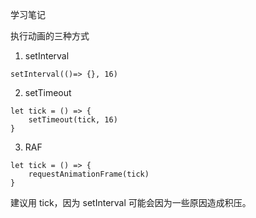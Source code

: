 学习笔记

执行动画的三种方式

1. setInterval

```
setInterval(()=> {}, 16)
```

2. setTimeout

```
let tick = () => {
    setTimeout(tick, 16)
}
```

3. RAF

```
let tick = () => {
    requestAnimationFrame(tick)
}
```

建议用 tick，因为 setInterval 可能会因为一些原因造成积压。
